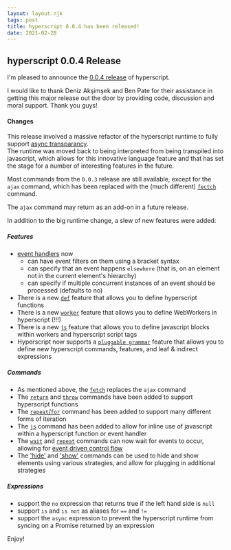 ```yaml
---
layout: layout.njk
tags: post
title: hyperscript 0.0.4 has been released!
date: 2021-02-28
---
```


## hyperscript 0.0.4 Release

I'm pleased to announce the [0.0.4 release](https://unpkg.com/browse/hyperscript.org@0.0.4/) of hyperscript.

I would like to thank Deniz Akşimşek and Ben Pate for their assistance in getting this major
release out the door by providing code, discussion and moral support.  Thank you guys! 

#### Changes

This release involved a massive refactor of the hyperscript runtime to fully support [async transparancy](/docs#async).  
The runtime was moved back to being interpreted from being transpiled into javascript, which allows for this
 innovative language feature and that has set the stage for a number of interesting features in the future.

Most commands from the `0.0.3` release are still available, except for the `ajax` command, which has been replaced with 
the (much different) [`fectch`](/commands/fetch) command.  

The `ajax` command may return as an add-on in a future release.

In addition to the big runtime change, a slew of new features were added:

##### Features

* [event handlers](/features/on) now
  * can have event filters on them using a bracket syntax
  * can specify that an event happens `elsewhere` (that is, on an element not in the current element's hierarchy)
  * can specify if multiple concurrent instances of an event should be processed (defaults to no)
* There is a new [`def`](/features/def) feature that allows you to define hyperscript functions
* There is a new [`worker`](/features/worker) feature that allows you to define WebWorkers in hyperscript (!!!)
* There is a new [`js`](/features/js) feature that allows you to define javascript blocks within workers and hyperscript script tags
* Hyperscript now supports a  [`pluggable grammar`](/docs#extending) feature that allows you to define new hyperscript
  commands, features, and leaf & indirect expressions

##### Commands

* As mentioned above, the [`fetch`](/commands/fetch) replaces the `ajax` command
* The [`return`](/commands/return) and [`throw`](/commands/throw) commands have been added to support hyperscript functions
* The [`repeat`/`for`](/commands/repeat) command has been added to support many different forms of iteration
* The [`js`](/commands/js) command has been added to allow for inline use of javascript within a hyperscript function or event handler
* The [`wait`](/commands/wait) and [`repeat`](/commands/repeat) commands can now wait for events to occur, allowing for
  [event driven control flow](/docs#events)
* The ['hide'](/commands/hide) and ['show'](/commands/show) commands can be used to hide and show elements using various
  strategies, and allow for plugging in additional strategies

##### Expressions

* support the `no` expression that returns true if the left hand side is `null`
* support `is` and `is not` as aliases for `==` and `!=`
* support the `async` expression to prevent the hyperscript runtime from syncing on a Promise returned by an expression

Enjoy!